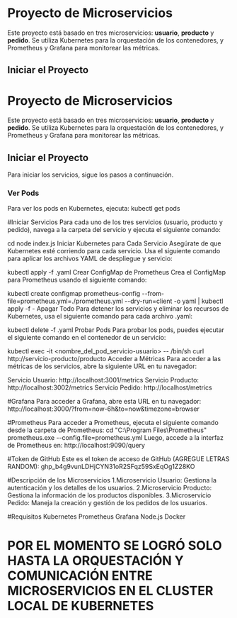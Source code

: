# Proyecto de Microservicios
Este proyecto está basado en tres microservicios: **usuario**, **producto** y **pedido**. Se utiliza Kubernetes para la orquestación de los contenedores, y Prometheus y Grafana para monitorear las métricas.

## Iniciar el Proyecto

# Proyecto de Microservicios

Este proyecto está basado en tres microservicios: **usuario**, **producto** y **pedido**. Se utiliza Kubernetes para la orquestación de los contenedores, y Prometheus y Grafana para monitorear las métricas.

## Iniciar el Proyecto

Para iniciar los servicios, sigue los pasos a continuación.

### Ver Pods

Para ver los pods en Kubernetes, ejecuta:
kubectl get pods

#Iniciar Servicios
Para cada uno de los tres servicios (usuario, producto y pedido), navega a la carpeta del servicio y ejecuta el siguiente comando:

cd <servicio>
node index.js
Iniciar Kubernetes para Cada Servicio
Asegúrate de que Kubernetes esté corriendo para cada servicio. Usa el siguiente comando para aplicar los archivos YAML de despliegue y servicio:


kubectl apply -f <archivo-yaml>.yaml
Crear ConfigMap de Prometheus
Crea el ConfigMap para Prometheus usando el siguiente comando:


kubectl create configmap prometheus-config --from-file=prometheus.yml=./prometheus.yml --dry-run=client -o yaml | kubectl apply -f -
Apagar Todo
Para detener los servicios y eliminar los recursos de Kubernetes, usa el siguiente comando para cada archivo .yaml:


kubectl delete -f <archivo-yaml>.yaml
Probar Pods
Para probar los pods, puedes ejecutar el siguiente comando en el contenedor de un servicio:


kubectl exec -it <nombre_del_pod_servicio-usuario> -- /bin/sh
curl http://servicio-producto/producto
Acceder a Métricas
Para acceder a las métricas de los servicios, abre la siguiente URL en tu navegador:

Servicio Usuario: http://localhost:3001/metrics
Servicio Producto: http://localhost:3002/metrics
Servicio Pedido: http://localhost/metrics

#Grafana
Para acceder a Grafana, abre esta URL en tu navegador:
http://localhost:3000/?from=now-6h&to=now&timezone=browser

#Prometheus
Para acceder a Prometheus, ejecuta el siguiente comando desde la carpeta de Prometheus:
cd "C:\Program Files\Prometheus"
prometheus.exe --config.file=prometheus.yml
Luego, accede a la interfaz de Prometheus en:
http://localhost:9090/query

#Token de GitHub
Este es el token de acceso de GitHub (AGREGUE LETRAS RANDOM):
ghp_b4g9vunLDHjCYN31oR2SFqz59SxEqOg1Z28KO


#Descripción de los Microservicios
1.Microservicio Usuario: Gestiona la autenticación y los detalles de los usuarios.
2.Microservicio Producto: Gestiona la información de los productos disponibles.
3.Microservicio Pedido: Maneja la creación y gestión de los pedidos de los usuarios.

#Requisitos
Kubernetes
Prometheus
Grafana
Node.js
Docker




# POR EL MOMENTO SE LOGRÓ SOLO HASTA LA ORQUESTACIÓN Y COMUNICACIÓN ENTRE MICROSERVICIOS EN EL CLUSTER LOCAL DE KUBERNETES #

